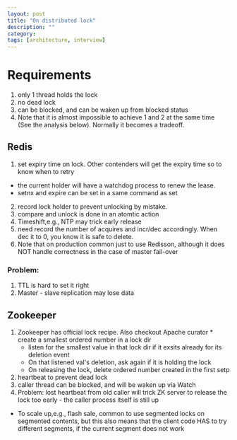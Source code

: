 ```yaml
---
layout: post
title: "On distributed lock" 
description: ""
category: 
tags: [architecture, interview]
---
```


# Requirements

1. only 1 thread holds the lock
2. no dead lock
3. can be blocked, and can be waken up from blocked status
4. Note that it is almost impossible to achieve 1 and 2 at the same time (See the analysis below). Normally it becomes a tradeoff.

## Redis

1. set expiry time on lock. Other contenders will get the expiry time so to know when to retry 
  * the current holder will have a watchdog process to renew the lease.
  * setnx and expire can be set in a same command as set
2. record lock holder to prevent unlocking by mistake. 
3. compare and unlock is done in an atomtic action
4. Timeshift,e.g., NTP may trick early release
5. need record the number of acquires and incr/dec accordingly. When dec it to 0, you know it is safe to delete.
6. Note that on production common just to use Redisson, although it does NOT handle correctness in the case of master fail-over 

### Problem:

1. TTL is hard to set it right
2. Master - slave replication may lose data

## Zookeeper

1. Zookeeper has official lock recipe. Also checkout Apache curator
        * create a smallest ordered number in a lock dir
	* listen for the smallest value in that lock dir if it exsits already for its deletion event
 	* On that listened val's deletion, ask again if it is holding the lock 
	* On releasing the lock, delete ordered number created in the first setp
2. heartbeat to prevent dead lock
3. caller thread can be blocked, and will be waken up via Watch
4. Problem: lost heartbeat from old caller will trick ZK server to release the lock too early - the caller process itself is still up

* To scale up,e.g., flash sale, common to use segmented locks on segmented contents, but this also means that the client code HAS to try different segments, if the current segment does not work 
